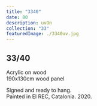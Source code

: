 ```yaml
---
title: "3340"
date: 80
description: uvOn
collection: "33"
featuredImage: ./3340uv.jpg
---
```


## 33/40

Acrylic on wood<br/>
190x130cm wood panel

Signed and ready to hang.<br/>
Painted in El REC, Catalonia. 2020.